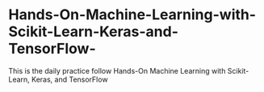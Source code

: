 # Hands-On-Machine-Learning-with-Scikit-Learn-Keras-and-TensorFlow-
This is the daily practice follow Hands-On Machine Learning with Scikit-Learn, Keras, and TensorFlow

